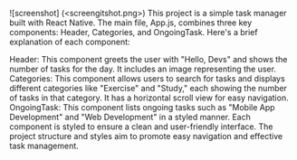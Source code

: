 ![screenshot] (<screengitshot.png>)
This project is a simple task manager built with React Native. The main file, App.js, combines three key components: Header, Categories, and OngoingTask. Here's a brief explanation of each component:

Header: This component greets the user with "Hello, Devs" and shows the number of tasks for the day. It includes an image representing the user.
Categories: This component allows users to search for tasks and displays different categories like "Exercise" and "Study," each showing the number of tasks in that category. It has a horizontal scroll view for easy navigation.
OngoingTask: This component lists ongoing tasks such as "Mobile App Development" and "Web Development" in a styled manner.
Each component is styled to ensure a clean and user-friendly interface. The project structure and styles aim to promote easy navigation and effective task management.